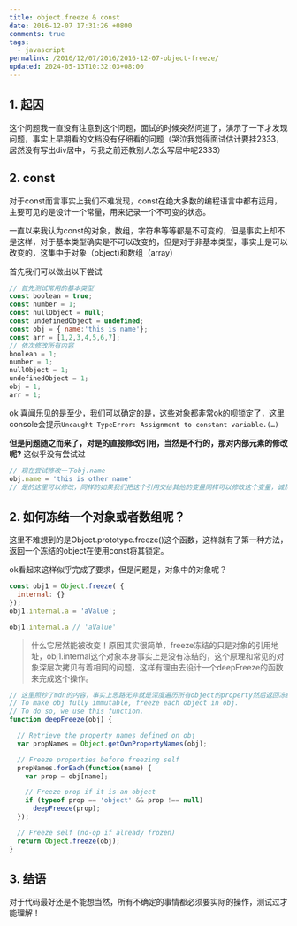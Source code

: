 ```yaml
---
title: object.freeze & const
date: 2016-12-07 17:31:26 +0800
comments: true
tags:
  - javascript
permalink: /2016/12/07/2016/2016-12-07-object-freeze/
updated: 2024-05-13T10:32:03+08:00
---
```


## 1. 起因

这个问题我一直没有注意到这个问题，面试的时候突然问道了，演示了一下才发现问题，事实上早期看的文档没有仔细看的问题（哭泣我觉得面试估计要挂2333，居然没有写出div居中，亏我之前还教别人怎么写居中呢2333）

## 2. const

对于const而言事实上我们不难发现，const在绝大多数的编程语言中都有运用，主要可见的是设计一个常量，用来记录一个不可变的状态。

一直以来我认为const的对象，数组，字符串等等都是不可变的，但是事实上却不是这样，对于基本类型确实是不可以改变的，但是对于非基本类型，事实上是可以改变的，这集中于对象（object)和数组（array）

首先我们可以做出以下尝试

```js
// 首先测试常用的基本类型
const boolean = true;
const number = 1;
const nullObject = null;
const undefinedObject = undefined;
const obj = { name:'this is name'};
const arr = [1,2,3,4,5,6,7];
// 依次修改所有内容
boolean = 1;
number = 1;
nullObject = 1;
undefinedObject = 1;
obj = 1;
arr = 1;
```

ok 喜闻乐见的是至少，我们可以确定的是，这些对象都非常ok的呗锁定了，这里console会提示``Uncaught TypeError: Assignment to constant variable.(…)``

__但是问题随之而来了，对是的直接修改引用，当然是不行的，那对内部元素的修改呢?__  这似乎没有尝试过

```js
// 现在尝试修改一下obj.name
obj.name = 'this is other name'
// 是的这里可以修改，同样的如果我们把这个引用交给其他的变量同样可以修改这个变量，诚然对于有些对象而言我们希望的是，确保同样的内存项目即可，但是某些极端情况下事实上我们需要的冻结整个对象的可枚举型等等。
```

## 2. 如何冻结一个对象或者数组呢？

这里不难想到的是Object.prototype.freeze()这个函数，这样就有了第一种方法，返回一个冻结的object在使用const将其锁定。

ok看起来这样似乎完成了要求，但是问题是，对象中的对象呢？

```js
const obj1 = Object.freeze( {
  internal: {}
});
obj1.internal.a = 'aValue';

obj1.internal.a // 'aValue'
```

> 什么它居然能被改变！原因其实很简单，freeze冻结的只是对象的引用地址，obj1.internal这个对象本身事实上是没有冻结的，这个原理和常见的对象深层次拷贝有着相同的问题，这样有理由去设计一个deepFreeze的函数来完成这个操作。

```js
// 这里照抄了mdn的内容，事实上思路无非就是深度遍历所有object的property然后返回冻结后的对象即可这显然搞个递归来的更靠谱
// To make obj fully immutable, freeze each object in obj.
// To do so, we use this function.
function deepFreeze(obj) {

  // Retrieve the property names defined on obj
  var propNames = Object.getOwnPropertyNames(obj);

  // Freeze properties before freezing self
  propNames.forEach(function(name) {
    var prop = obj[name];

    // Freeze prop if it is an object
    if (typeof prop == 'object' && prop !== null)
      deepFreeze(prop);
  });

  // Freeze self (no-op if already frozen)
  return Object.freeze(obj);
}
```

## 3. 结语

对于代码最好还是不能想当然，所有不确定的事情都必须要实际的操作，测试过才能理解！
